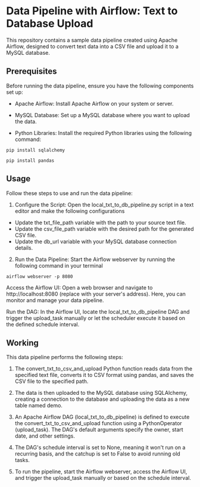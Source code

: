 # Data Pipeline with Airflow: Text to Database Upload
This repository contains a sample data pipeline created using Apache Airflow, designed to convert text data into a CSV file and upload it to a MySQL database.

## Prerequisites
Before running the data pipeline, ensure you have the following components set up:

* Apache Airflow: Install Apache Airflow on your system or server. 

* MySQL Database: Set up a MySQL database where you want to upload the data.

* Python Libraries: Install the required Python libraries using the following command:

`
pip install sqlalchemy
`

`
pip install pandas
`
## Usage
Follow these steps to use and run the data pipeline:

1. Configure the Script: Open the local_txt_to_db_pipeline.py script in a text editor and make the following configurations

* Update the txt_file_path variable with the path to your source text file.
* Update the csv_file_path variable with the desired path for the generated CSV file.
* Update the db_url variable with your MySQL database connection details.

2. Run the Data Pipeline: Start the Airflow webserver by running the following command in your terminal
   

``
airflow webserver -p 8080
``

Access the Airflow UI: Open a web browser and navigate to http://localhost:8080 (replace with your server's address). Here, you can monitor and manage your data pipeline.

Run the DAG: In the Airflow UI, locate the local_txt_to_db_pipeline DAG and trigger the upload_task manually or let the scheduler execute it based on the defined schedule interval.

## Working
This data pipeline performs the following steps:

1. The convert_txt_to_csv_and_upload Python function reads data from the specified text file, converts it to CSV format using pandas, and saves the CSV file to the specified path.

2. The data is then uploaded to the MySQL database using SQLAlchemy, creating a connection to the database and uploading the data as a new table named demo.

3. An Apache Airflow DAG (local_txt_to_db_pipeline) is defined to execute the convert_txt_to_csv_and_upload function using a PythonOperator (upload_task). The DAG's default arguments specify the owner, start date, and other settings.

4. The DAG's schedule interval is set to None, meaning it won't run on a recurring basis, and the catchup is set to False to avoid running old tasks.

5. To run the pipeline, start the Airflow webserver, access the Airflow UI, and trigger the upload_task manually or based on the schedule interval.
